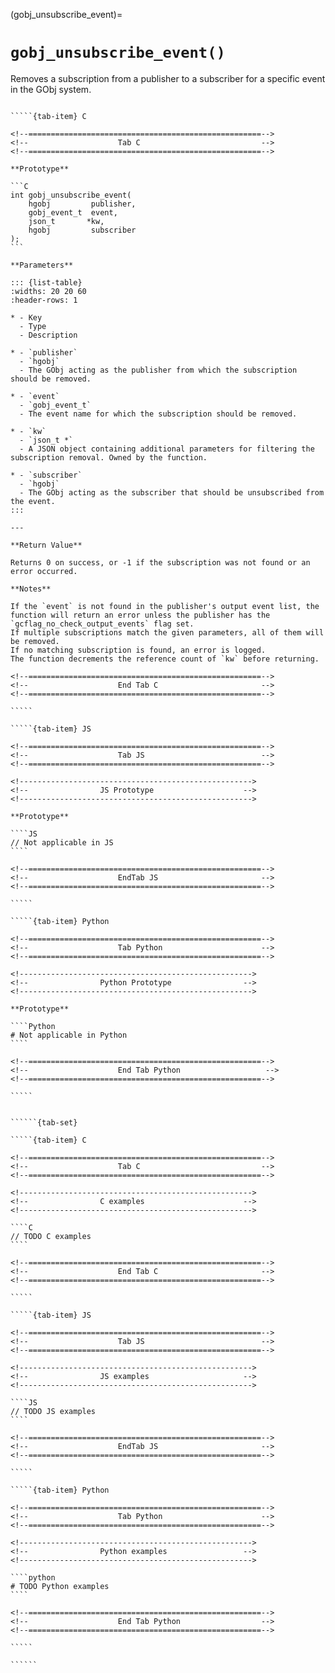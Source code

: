 <!-- ============================================================== -->
(gobj_unsubscribe_event)=
# `gobj_unsubscribe_event()`
<!-- ============================================================== -->

Removes a subscription from a publisher to a subscriber for a specific event in the GObj system.

<!------------------------------------------------------------>
<!--                    Prototypes                          -->
<!------------------------------------------------------------>

``````{tab-set}

`````{tab-item} C

<!--====================================================-->
<!--                    Tab C                           -->
<!--====================================================-->

**Prototype**

```C
int gobj_unsubscribe_event(
    hgobj         publisher,
    gobj_event_t  event,
    json_t       *kw,
    hgobj         subscriber
);
```

**Parameters**

::: {list-table}
:widths: 20 20 60
:header-rows: 1

* - Key
  - Type
  - Description

* - `publisher`
  - `hgobj`
  - The GObj acting as the publisher from which the subscription should be removed.

* - `event`
  - `gobj_event_t`
  - The event name for which the subscription should be removed.

* - `kw`
  - `json_t *`
  - A JSON object containing additional parameters for filtering the subscription removal. Owned by the function.

* - `subscriber`
  - `hgobj`
  - The GObj acting as the subscriber that should be unsubscribed from the event.
:::

---

**Return Value**

Returns 0 on success, or -1 if the subscription was not found or an error occurred.

**Notes**

If the `event` is not found in the publisher's output event list, the function will return an error unless the publisher has the `gcflag_no_check_output_events` flag set.
If multiple subscriptions match the given parameters, all of them will be removed.
If no matching subscription is found, an error is logged.
The function decrements the reference count of `kw` before returning.

<!--====================================================-->
<!--                    End Tab C                       -->
<!--====================================================-->

`````

`````{tab-item} JS

<!--====================================================-->
<!--                    Tab JS                          -->
<!--====================================================-->

<!---------------------------------------------------->
<!--                JS Prototype                    -->
<!---------------------------------------------------->

**Prototype**

````JS
// Not applicable in JS
````

<!--====================================================-->
<!--                    EndTab JS                       -->
<!--====================================================-->

`````

`````{tab-item} Python

<!--====================================================-->
<!--                    Tab Python                      -->
<!--====================================================-->

<!---------------------------------------------------->
<!--                Python Prototype                -->
<!---------------------------------------------------->

**Prototype**

````Python
# Not applicable in Python
````

<!--====================================================-->
<!--                    End Tab Python                   -->
<!--====================================================-->

`````

``````

<!------------------------------------------------------------>
<!--                    Examples                            -->
<!------------------------------------------------------------>

```````{dropdown} Examples

``````{tab-set}

`````{tab-item} C

<!--====================================================-->
<!--                    Tab C                           -->
<!--====================================================-->

<!---------------------------------------------------->
<!--                C examples                      -->
<!---------------------------------------------------->

````C
// TODO C examples
````

<!--====================================================-->
<!--                    End Tab C                       -->
<!--====================================================-->

`````

`````{tab-item} JS

<!--====================================================-->
<!--                    Tab JS                          -->
<!--====================================================-->

<!---------------------------------------------------->
<!--                JS examples                     -->
<!---------------------------------------------------->

````JS
// TODO JS examples
````

<!--====================================================-->
<!--                    EndTab JS                       -->
<!--====================================================-->

`````

`````{tab-item} Python

<!--====================================================-->
<!--                    Tab Python                      -->
<!--====================================================-->

<!---------------------------------------------------->
<!--                Python examples                 -->
<!---------------------------------------------------->

````python
# TODO Python examples
````

<!--====================================================-->
<!--                    End Tab Python                  -->
<!--====================================================-->

`````

``````

```````
